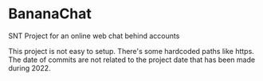 # BananaChat
SNT Project for an online web chat behind accounts

This project is not easy to setup. There's some hardcoded paths like https.
The date of commits are not related to the project date that has been made during 2022.
